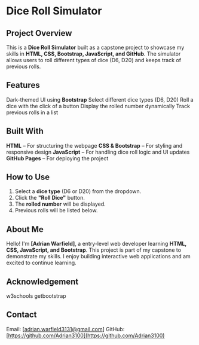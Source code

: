 #  Dice Roll Simulator

##  Project Overview
This is a **Dice Roll Simulator** built as a capstone project to showcase my skills in **HTML, CSS, Bootstrap, JavaScript, and GitHub**. The simulator allows users to roll different types of dice (D6, D20) and keeps track of previous rolls.

##  Features
 Dark-themed UI using **Bootstrap**
 Select different dice types (D6, D20)
 Roll a dice with the click of a button
 Display the rolled number dynamically
 Track previous rolls in a list

##  Built With
 **HTML** – For structuring the webpage
**CSS & Bootstrap** – For styling and responsive design
**JavaScript** – For handling dice roll logic and UI updates
 **GitHub Pages** – For deploying the project

##  How to Use
1. Select a **dice type** (D6 or D20) from the dropdown.
2. Click the **"Roll Dice"** button.
3. The **rolled number** will be displayed.
4. Previous rolls will be listed below.


##  About Me
Hello! I'm **[Adrian Warfield]**, a entry-level web developer learning **HTML, CSS, JavaScript, and Bootstrap**. This project is part of my capstone to demonstrate my skills. I enjoy building interactive web applications and am excited to continue learning.

## Acknowledgement
w3schools
getbootstrap



##  Contact
 Email: [adrian.warfield3131@gmail.com]
 GitHub: [https://github.com/Adrian3100](https://github.com/Adrian3100)
